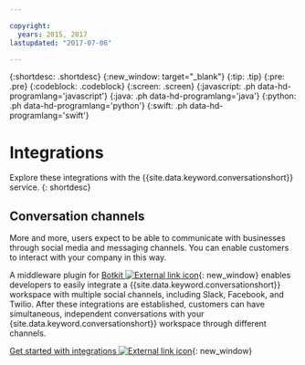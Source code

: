 ```yaml
---

copyright:
  years: 2015, 2017
lastupdated: "2017-07-06"

---
```


{:shortdesc: .shortdesc}
{:new_window: target="_blank"}
{:tip: .tip}
{:pre: .pre}
{:codeblock: .codeblock}
{:screen: .screen}
{:javascript: .ph data-hd-programlang='javascript'}
{:java: .ph data-hd-programlang='java'}
{:python: .ph data-hd-programlang='python'}
{:swift: .ph data-hd-programlang='swift'}

# Integrations

Explore these integrations with the {{site.data.keyword.conversationshort}} service.
{: shortdesc}

## Conversation channels

More and more, users expect to be able to communicate with businesses through social media and messaging channels. You can enable customers to interact with your company in this way.

A middleware plugin for [Botkit ![External link icon](../../icons/launch-glyph.svg "External link icon")](http://howdy.ai/botkit){: new_window} enables developers to easily integrate a {{site.data.keyword.conversationshort}} workspace with multiple social channels, including Slack, Facebook, and Twilio. After these integrations are established, customers can have simultaneous, independent conversations with your {site.data.keyword.conversationshort}} workspace through different channels.

[Get started with integrations ![External link icon](../../icons/launch-glyph.svg "External link icon")](https://github.com/watson-developer-cloud/botkit-middleware){: new_window}
